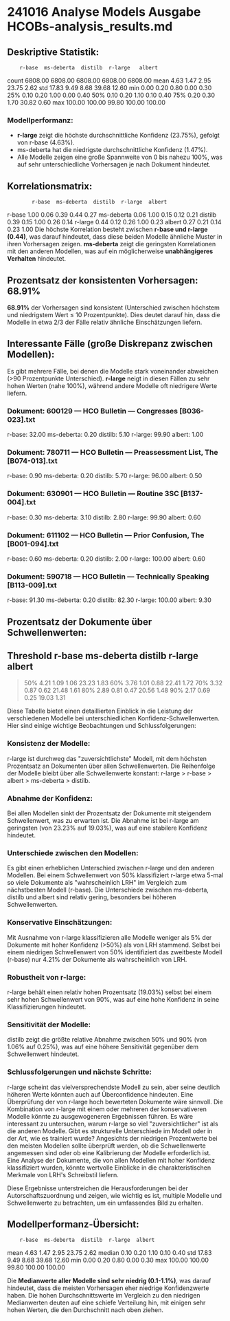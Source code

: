 # 241016 Analyse Models Ausgabe HCOBs-analysis_results.md

## Deskriptive Statistik:
        r-base  ms-deberta  distilb  r-large   albert
count  6808.00     6808.00  6808.00  6808.00  6808.00
mean      4.63        1.47     2.95    23.75     2.62
std      17.83        9.49     8.68    39.68    12.60
min       0.00        0.20     0.80     0.00     0.30
25%       0.10        0.20     1.00     0.00     0.40
50%       0.10        0.20     1.10     0.10     0.40
75%       0.20        0.30     1.70    30.82     0.60
max     100.00      100.00    99.80   100.00   100.00

### Modellperformanz:

* **r-large** zeigt die höchste durchschnittliche Konfidenz (23.75%), gefolgt von r-base (4.63%).
* ms-deberta hat die niedrigste durchschnittliche Konfidenz (1.47%).
* Alle Modelle zeigen eine große Spannweite von 0 bis nahezu 100%, was auf sehr unterschiedliche Vorhersagen je nach Dokument hindeutet.

## Korrelationsmatrix:
            r-base  ms-deberta  distilb  r-large  albert
r-base        1.00        0.06     0.39     0.44    0.27
ms-deberta    0.06        1.00     0.15     0.12    0.21
distilb       0.39        0.15     1.00     0.26    0.14
r-large       0.44        0.12     0.26     1.00    0.23
albert        0.27        0.21     0.14     0.23    1.00
Die höchste Korrelation besteht zwischen **r-base und r-large (0.44)**, was darauf hindeutet, dass diese beiden Modelle ähnliche Muster in ihren Vorhersagen zeigen.
**ms-deberta** zeigt die geringsten Korrelationen mit den anderen Modellen, was auf ein möglicherweise **unabhängigeres Verhalten** hindeutet.

## Prozentsatz der konsistenten Vorhersagen: 68.91%
**68.91%** der Vorhersagen sind konsistent (Unterschied zwischen höchstem und niedrigstem Wert ≤ 10 Prozentpunkte).
Dies deutet darauf hin, dass die Modelle in etwa 2/3 der Fälle relativ ähnliche Einschätzungen liefern.

## Interessante Fälle (große Diskrepanz zwischen Modellen):
Es gibt mehrere Fälle, bei denen die Modelle stark voneinander abweichen (>90 Prozentpunkte Unterschied).
**r-large** neigt in diesen Fällen zu sehr hohen Werten (nahe 100%), während andere Modelle oft niedrigere Werte liefern.

### Dokument: 600129 — HCO Bulletin — Congresses  [B036-023].txt
  r-base: 32.00
  ms-deberta: 0.20
  distilb: 5.10
  r-large: 99.90
  albert: 1.00

### Dokument: 780711 — HCO Bulletin — Preassessment List, The  [B074-013].txt
  r-base: 0.90
  ms-deberta: 0.20
  distilb: 5.70
  r-large: 96.00
  albert: 0.50

### Dokument: 630901 — HCO Bulletin — Routine 3SC  [B137-004].txt
  r-base: 0.30
  ms-deberta: 3.10
  distilb: 2.80
  r-large: 99.90
  albert: 0.60

### Dokument: 611102 — HCO Bulletin — Prior Confusion, The  [B001-094].txt
  r-base: 0.60
  ms-deberta: 0.20
  distilb: 2.00
  r-large: 100.00
  albert: 0.60

### Dokument: 590718 — HCO Bulletin — Technically Speaking  [B113-009].txt
  r-base: 91.30
  ms-deberta: 0.20
  distilb: 82.30
  r-large: 100.00
  albert: 9.30

## Prozentsatz der Dokumente über Schwellenwerten:
Threshold         r-base  ms-deberta     distilb     r-large      albert
------------------------------------------------------------------------
>50%                4.21        1.09        1.06       23.23        1.83
>60%                3.76        1.01        0.88       22.41        1.72
>70%                3.32        0.87        0.62       21.48        1.61
>80%                2.89        0.81        0.47       20.56        1.48
>90%                2.17        0.69        0.25       19.03        1.31

Diese Tabelle bietet einen detaillierten Einblick in die Leistung der verschiedenen Modelle bei unterschiedlichen Konfidenz-Schwellenwerten. Hier sind einige wichtige Beobachtungen und Schlussfolgerungen:

### Konsistenz der Modelle:
r-large ist durchweg das "zuversichtlichste" Modell, mit dem höchsten Prozentsatz an Dokumenten über allen Schwellenwerten.
Die Reihenfolge der Modelle bleibt über alle Schwellenwerte konstant: r-large > r-base > albert > ms-deberta > distilb.

### Abnahme der Konfidenz:
Bei allen Modellen sinkt der Prozentsatz der Dokumente mit steigendem Schwellenwert, was zu erwarten ist.
Die Abnahme ist bei r-large am geringsten (von 23.23% auf 19.03%), was auf eine stabilere Konfidenz hindeutet.

### Unterschiede zwischen den Modellen:
Es gibt einen erheblichen Unterschied zwischen r-large und den anderen Modellen. Bei einem Schwellenwert von 50% klassifiziert r-large etwa 5-mal so viele Dokumente als "wahrscheinlich LRH" im Vergleich zum nächstbesten Modell (r-base).
Die Unterschiede zwischen ms-deberta, distilb und albert sind relativ gering, besonders bei höheren Schwellenwerten.

### Konservative Einschätzungen:
Mit Ausnahme von r-large klassifizieren alle Modelle weniger als 5% der Dokumente mit hoher Konfidenz (>50%) als von LRH stammend.
Selbst bei einem niedrigen Schwellenwert von 50% identifiziert das zweitbeste Modell (r-base) nur 4.21% der Dokumente als wahrscheinlich von LRH.

### Robustheit von r-large:
r-large behält einen relativ hohen Prozentsatz (19.03%) selbst bei einem sehr hohen Schwellenwert von 90%, was auf eine hohe Konfidenz in seine Klassifizierungen hindeutet.

### Sensitivität der Modelle:
distilb zeigt die größte relative Abnahme zwischen 50% und 90% (von 1.06% auf 0.25%), was auf eine höhere Sensitivität gegenüber dem Schwellenwert hindeutet.

### Schlussfolgerungen und nächste Schritte:

r-large scheint das vielversprechendste Modell zu sein, aber seine deutlich höheren Werte könnten auch auf Überconfidence hindeuten. Eine Überprüfung der von r-large hoch bewerteten Dokumente wäre sinnvoll.
Die Kombination von r-large mit einem oder mehreren der konservativeren Modelle könnte zu ausgewogeneren Ergebnissen führen.
Es wäre interessant zu untersuchen, warum r-large so viel "zuversichtlicher" ist als die anderen Modelle. Gibt es strukturelle Unterschiede im Modell oder in der Art, wie es trainiert wurde?
Angesichts der niedrigen Prozentwerte bei den meisten Modellen sollte überprüft werden, ob die Schwellenwerte angemessen sind oder ob eine Kalibrierung der Modelle erforderlich ist.
Eine Analyse der Dokumente, die von allen Modellen mit hoher Konfidenz klassifiziert wurden, könnte wertvolle Einblicke in die charakteristischen Merkmale von LRH's Schreibstil liefern.

Diese Ergebnisse unterstreichen die Herausforderungen bei der Autorschaftszuordnung und zeigen, wie wichtig es ist, multiple Modelle und Schwellenwerte zu betrachten, um ein umfassendes Bild zu erhalten.

## Modellperformanz-Übersicht:
        r-base  ms-deberta  distilb  r-large  albert
mean      4.63        1.47     2.95    23.75    2.62
median    0.10        0.20     1.10     0.10    0.40
std      17.83        9.49     8.68    39.68   12.60
min       0.00        0.20     0.80     0.00    0.30
max     100.00      100.00    99.80   100.00  100.00

Die **Medianwerte aller Modelle sind sehr niedrig (0.1-1.1%)**, was darauf hindeutet, dass die meisten Vorhersagen eher niedrige Konfidenzwerte haben.
Die hohen Durchschnittswerte im Vergleich zu den niedrigen Medianwerten deuten auf eine schiefe Verteilung hin, mit einigen sehr hohen Werten, die den Durchschnitt nach oben ziehen.
